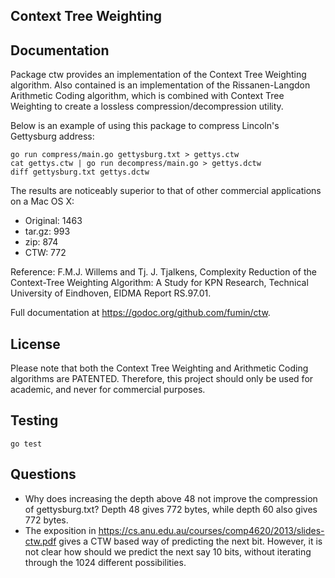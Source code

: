 Context Tree Weighting
-----

## Documentation
Package ctw provides an implementation of the Context Tree Weighting algorithm. Also contained is an implementation of the Rissanen-Langdon Arithmetic Coding algorithm, which is combined with Context Tree Weighting to create a lossless compression/decompression utility.

Below is an example of using this package to compress Lincoln's Gettysburg address:

```
go run compress/main.go gettysburg.txt > gettys.ctw
cat gettys.ctw | go run decompress/main.go > gettys.dctw
diff gettysburg.txt gettys.dctw
```

The results are noticeably superior to that of other commercial applications on a Mac OS X:
  * Original: 1463
  * tar.gz: 993
  * zip: 874
  * CTW: 772

Reference: F.M.J. Willems and Tj. J. Tjalkens, Complexity Reduction of the Context-Tree Weighting Algorithm: A Study for KPN Research, Technical University of Eindhoven, EIDMA Report RS.97.01.

Full documentation at https://godoc.org/github.com/fumin/ctw.

## License
Please note that both the Context Tree Weighting and Arithmetic Coding algorithms are PATENTED.
Therefore, this project should only be used for academic, and never for commercial purposes.

## Testing
`go test`

## Questions
* Why does increasing the depth above 48 not improve the compression of gettysburg.txt? Depth 48 gives 772 bytes, while depth 60 also gives 772 bytes.
* The exposition in https://cs.anu.edu.au/courses/comp4620/2013/slides-ctw.pdf gives a CTW based way of predicting the next bit. However, it is not clear how should we predict the next say 10 bits, without iterating through the 1024 different possibilities.
